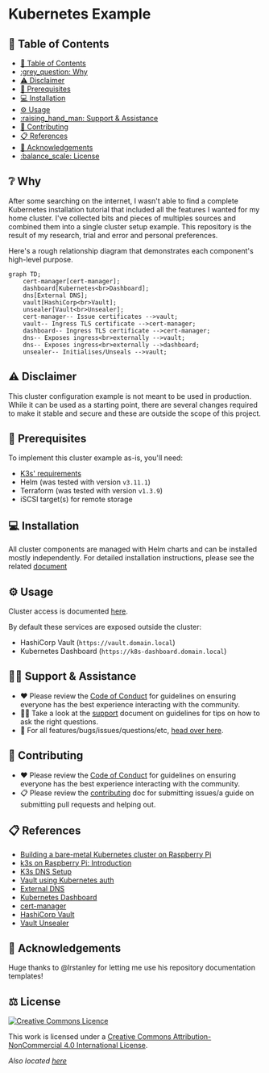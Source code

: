 # Kubernetes Example

## :link: Table of Contents

* [:link: Table of Contents](#link-table-of-contents)
* [:grey\_question: Why](#greyquestion-why)
* [:warning: Disclaimer](#warning-disclaimer)
* [:receipt: Prerequisites](#receipt-prerequisites)
* [:computer: Installation](#computer-installation)
* [:gear: Usage](#gear-usage)
* [:raising\_hand\_man: Support \& Assistance](#raisinghandman-support--assistance)
* [:handshake: Contributing](#handshake-contributing)
* [:clipboard: References](#clipboard-references)
* [:wave: Acknowledgements](#wave-acknowledgements)
* [:balance\_scale: License](#balancescale-license)

## :grey_question: Why

After some searching on the internet, I wasn't able to find a complete
Kubernetes installation tutorial that included all the features I wanted for my
home cluster. I've collected bits and pieces of multiples sources and combined
them into a single cluster setup example. This repository is the result of my
research, trial and error and personal preferences.

Here's a rough relationship diagram that demonstrates each component's
high-level purpose.

```mermaid
graph TD;
    cert-manager[cert-manager];
    dashboard[Kubernetes<br>Dashboard];
    dns[External DNS];
    vault[HashiCorp<br>Vault];
    unsealer[Vault<br>Unsealer];
    cert-manager-- Issue certificates -->vault;
    vault-- Ingress TLS certificate -->cert-manager;
    dashboard-- Ingress TLS certificate -->cert-manager;
    dns-- Exposes ingress<br>externally -->vault;
    dns-- Exposes ingress<br>externally -->dashboard;
    unsealer-- Initialises/Unseals -->vault;
```

## :warning: Disclaimer

This cluster configuration example is not meant to be used in production. While
it can be used as a starting point, there are several changes required to make
it stable and secure and these are outside the scope of this project.

## :receipt: Prerequisites

To implement this cluster example as-is, you'll need:

* [K3s' requirements](https://docs.k3s.io/installation/requirements)
* Helm (was tested with version `v3.11.1`)
* Terraform (was tested with version `v1.3.9`)
* iSCSI target(s) for remote storage

## :computer: Installation

All cluster components are managed with Helm charts and can be installed mostly
independently. For detailed installation instructions, please see the related
[document](./Installation.md)

## :gear: Usage

Cluster access is documented [here](https://docs.k3s.io/cluster-access).

By default these services are exposed outside the cluster:

* HashiCorp Vault (`https://vault.domain.local`)
* Kubernetes Dashboard (`https://k8s-dashboard.domain.local`)

## :raising_hand_man: Support & Assistance

* :heart: Please review the [Code of Conduct](.github/CODE_OF_CONDUCT.md) for
     guidelines on ensuring everyone has the best experience interacting with
     the community.
* :raising_hand_man: Take a look at the [support](.github/SUPPORT.md) document
     on guidelines for tips on how to ask the right questions.
* :lady_beetle: For all features/bugs/issues/questions/etc, [head over
  here](https://github.com/Bibz87/kubernetes-example/issues/new/choose).

## :handshake: Contributing

* :heart: Please review the [Code of Conduct](.github/CODE_OF_CONDUCT.md) for
     guidelines on ensuring everyone has the best experience interacting with
    the community.
* :clipboard: Please review the [contributing](.github/CONTRIBUTING.md) doc for
     submitting issues/a guide on submitting pull requests and helping out.

## :clipboard: References

* [Building a bare-metal Kubernetes cluster on Raspberry
  Pi](https://anthonynsimon.com/blog/kubernetes-cluster-raspberry-pi/)
* [k3s on Raspberry Pi:
  Introduction](https://blog.differentpla.net/blog/2020/02/06/k3s-raspi-intro/)
* [K3s DNS Setup](https://trenta3.gitlab.io/note:k3s-dns-setup/)
* [Vault using Kubernetes
  auth](https://ddymko.medium.com/vault-using-kubernetes-auth-c67cfcdc8d6e)
* [External DNS](https://trenta3.gitlab.io/note:k3s-dns-setup)
* [Kubernetes
  Dashboard](https://kubernetes.io/docs/tasks/access-application-cluster/web-ui-dashboard)
* [cert-manager](https://cert-manager.io)
* [HashiCorp Vault](https://www.vaultproject.io/)
* [Vault Unsealer](https://github.com/pyToshka/vault-autounseal)

## :wave: Acknowledgements

Huge thanks to @lrstanley for letting me use his repository documentation
templates!

## :balance_scale: License

[![Creative Commons
Licence](https://i.creativecommons.org/l/by-nc/4.0/88x31.png)](http://creativecommons.org/licenses/by-nc/4.0/)

This work is licensed under a [Creative Commons Attribution-NonCommercial 4.0
International License](http://creativecommons.org/licenses/by-nc/4.0/).

_Also located [here](LICENSE)_
